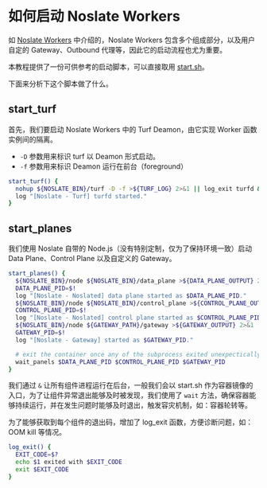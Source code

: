 # 如何启动 Noslate Workers

如 [Noslate Workers](../noslated/intro.md) 中介绍的，Noslate Workers 包含多个组成部分，以及用户自定的 Gateway、Outbound 代理等，因此它的启动流程也尤为重要。

本教程提供了一份可供参考的启动脚本，可以直接取用 [start.sh](https://github.com/noslate-project/noslate/tree/main/examples/start.sh)。

下面来分析下这个脚本做了什么。

## start_turf
首先，我们要启动 Noslate Workers 中的 Turf Deamon，由它实现 Worker 函数实例间的隔离。

+ `-D` 参数用来标识 turf 以 Deamon 形式启动。
+ `-f` 参数用来标识 Deamon 运行在前台（foreground）

```bash title="启动 turfd"
start_turf() {
  nohup ${NOSLATE_BIN}/turf -D -f >${TURF_LOG} 2>&1 || log_exit turfd &
  log "[Noslate - Turf] turfd started."
}
```

## start_planes
我们使用 Noslate 自带的 Node.js（没有特别定制，仅为了保持环境一致）启动 Data Plane、Control Plane 以及自定义的 Gateway。

```bash title="启动各组件"
start_planes() {
  ${NOSLATE_BIN}/node ${NOSLATE_BIN}/data_plane >${DATA_PLANE_OUTPUT} 2>&1 || log_exit data_plane &
  DATA_PLANE_PID=$!
  log "[Noslate - Noslated] data plane started as $DATA_PLANE_PID."
  ${NOSLATE_BIN}/node ${NOSLATE_BIN}/control_plane >${CONTROL_PLANE_OUTPUT} 2>&1 || log_exit control_plane &
  CONTROL_PLANE_PID=$!
  log "[Noslate - Noslated] control plane started as $CONTROL_PLANE_PID."
  ${NOSLATE_BIN}/node ${GATEWAY_PATH}/gateway >${GATEWAY_OUTPUT} 2>&1 || log_exit gateway &
  GATEWAY_PID=$!
  log "[Noslate - Gateway] started as $GATEWAY_PID."

  # exit the container once any of the subprocess exited unexpectically.
  wait_panels $DATA_PLANE_PID $CONTROL_PLANE_PID $GATEWAY_PID
}
```

我们通过 `&` 让所有组件进程运行在后台，一般我们会以 start.sh 作为容器镜像的入口，为了让组件异常退出能够及时被发现，我们使用了 `wait` 方法，确保容器能够持续运行，并在发生问题时能够及时退出，触发容灾机制，如：容器轮转等。

为了能够获取到每个组件的退出码，增加了 log_exit 函数，方便诊断问题，如： OOM kill 等情况。

```bash
log_exit() {
  EXIT_CODE=$?
  echo $1 exited with $EXIT_CODE
  exit $EXIT_CODE
}
```
